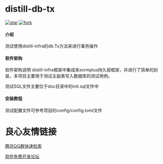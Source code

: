 # distill-db-tx
[![star](https://gitee.com/banyanhouse/distill-db-tx/badge/star.svg?theme=dark)](https://gitee.com/banyanhouse/distill-db-tx/stargazers)
[![fork](https://gitee.com/banyanhouse/distill-db-tx/badge/fork.svg?theme=dark)](https://gitee.com/banyanhouse/distill-db-tx/members)
#### 介绍
测试使用distill-infra的db.Tx方法来进行事务操作

#### 软件架构
软件架构说明
distill-infra框架中集成来xormplus持久层框架，并进行了简单的封装，本项目主要用于测试主副表写入数据库的测试用例。

测试SQL文件主要位于doc目录中的init.sql文件中


#### 安装教程

测试配置文件可参考项目的config/config.toml文件



 # 良心友情链接

[腾讯QQ群快速检索](http://u.720life.cn/s/8cf73f7c)

[软件免费开发论坛](http://u.720life.cn/s/bbb01dc0)